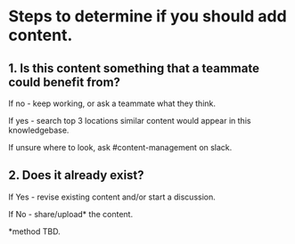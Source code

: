 # Steps to determine if you should add content.

## 1. Is this content something that a teammate could benefit from?

If no - keep working, or ask a teammate what they think.  

If yes - search top 3 locations similar content would appear in this knowledgebase.  

If unsure where to look, ask \#content-management on slack.  

## 2. Does it already exist?

If Yes - revise existing content and/or start a discussion.  

If No - share/upload* the content.  

\*method TBD.
